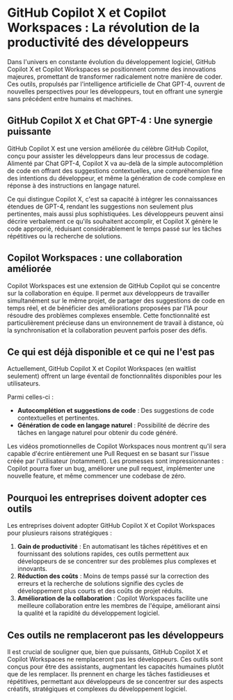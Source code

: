 # GitHub Copilot X et Copilot Workspaces : La révolution de la productivité des développeurs

Dans l'univers en constante évolution du développement logiciel, GitHub Copilot X et Copilot Workspaces se positionnent comme des innovations majeures, promettant de transformer radicalement notre manière de coder. 
Ces outils, propulsés par l'intelligence artificielle de Chat GPT-4, ouvrent de nouvelles perspectives pour les développeurs, tout en offrant une synergie sans précédent entre humains et machines.

## GitHub Copilot X et Chat GPT-4 : Une synergie puissante

GitHub Copilot X est une version améliorée du célèbre GitHub Copilot, conçu pour assister les développeurs dans leur processus de codage.
Alimenté par Chat GPT-4, Copilot X va au-delà de la simple autocomplétion de code en offrant des suggestions contextuelles, une compréhension fine des intentions du développeur, et même la génération de code complexe en réponse à des instructions en langage naturel.

Ce qui distingue Copilot X, c'est sa capacité à intégrer les connaissances étendues de GPT-4, rendant les suggestions non seulement plus pertinentes, mais aussi plus sophistiquées.
Les développeurs peuvent ainsi décrire verbalement ce qu'ils souhaitent accomplir, et Copilot X génère le code approprié, réduisant considérablement le temps passé sur les tâches répétitives ou la recherche de solutions.

## Copilot Workspaces : une collaboration améliorée

Copilot Workspaces est une extension de GitHub Copilot qui se concentre sur la collaboration en équipe.
Il permet aux développeurs de travailler simultanément sur le même projet, de partager des suggestions de code en temps réel, et de bénéficier des améliorations proposées par l'IA pour résoudre des problèmes complexes ensemble.
Cette fonctionnalité est particulièrement précieuse dans un environnement de travail à distance, où la synchronisation et la collaboration peuvent parfois poser des défis.

## Ce qui est déjà disponible et ce qui ne l'est pas

Actuellement, GitHub Copilot X et Copilot Workspaces (en waitlist seulement) offrent un large éventail de fonctionnalités disponibles pour les utilisateurs.

Parmi celles-ci :

- **Autocomplétion et suggestions de code** : Des suggestions de code contextuelles et pertinentes.
- **Génération de code en langage naturel** : Possibilité de décrire des tâches en langage naturel pour obtenir du code généré.

Les vidéos promotionnelles de Copilot Workspaces nous montrent qu'il sera capable d'écrire entièrement une Pull Request en se basant sur l'issue créée par l'utilisateur (notamment).
Les promesses sont impressionnantes : Copilot pourra fixer un bug, améliorer une pull request, implémenter une nouvelle feature, et même commencer une codebase de zéro.

## Pourquoi les entreprises doivent adopter ces outils

Les entreprises doivent adopter GitHub Copilot X et Copilot Workspaces pour plusieurs raisons stratégiques :

1. **Gain de productivité** : En automatisant les tâches répétitives et en fournissant des solutions rapides, ces outils permettent aux développeurs de se concentrer sur des problèmes plus complexes et innovants.
2. **Réduction des coûts** : Moins de temps passé sur la correction des erreurs et la recherche de solutions signifie des cycles de développement plus courts et des coûts de projet réduits.
3. **Amélioration de la collaboration** : Copilot Workspaces facilite une meilleure collaboration entre les membres de l'équipe, améliorant ainsi la qualité et la rapidité du développement logiciel.

## Ces outils ne remplaceront pas les développeurs

Il est crucial de souligner que, bien que puissants, GitHub Copilot X et Copilot Workspaces ne remplaceront pas les développeurs.
Ces outils sont conçus pour être des assistants, augmentant les capacités humaines plutôt que de les remplacer. 
Ils prennent en charge les tâches fastidieuses et répétitives, permettant aux développeurs de se concentrer sur des aspects créatifs, stratégiques et complexes du développement logiciel.
